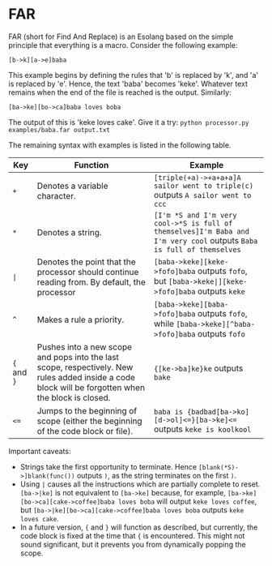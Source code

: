 # FAR

FAR (short for Find And Replace) is an Esolang based on the simple principle that everything is a macro. Consider the following example:

    [b->k][a->e]baba

This example begins by defining the rules that 'b' is replaced by 'k', and 'a' is replaced by 'e'. Hence, the text 'baba' becomes 'keke'. Whatever text remains when the end of the file is reached is the output. Similarly:

    [ba->ke][bo->ca]baba loves boba

The output of this is 'keke loves cake'. Give it a try: `python processor.py examples/baba.far output.txt`

The remaining syntax with examples is listed in the following table.

| Key | Function | Example |
| --- | -------- | ------- |
| `+` | Denotes a variable character. | `[triple(+a)->+a+a+a]A sailor went to triple(c)` outputs `A sailor went to ccc` |
| `*` | Denotes a string. | `[I'm *S and I'm very cool->*S is full of themselves]I'm Baba and I'm very cool` outputs `Baba is full of themselves` |
| `\|` | Denotes the point that the processor should continue reading from. By default, the processor | `[baba->keke][keke->fofo]baba` outputs `fofo`, but `[baba->keke\|][keke->fofo]baba` outputs `keke` |
| `^` | Makes a rule a priority. | `[baba->keke][baba->fofo]baba` outputs `fofo`, while `[baba->keke][^baba->fofo]baba` outputs `fofo` |
| `{` and `}` | Pushes into a new scope and pops into the last scope, respectively. New rules added inside a code block will be forgotten when the block is closed. | `{[ke->ba]ke}ke` outputs `bake` |
| `<=` | Jumps to the beginning of scope (either the beginning of the code block or file). | `baba is {badbad[ba->ko][d->ol]<=}[ba->ke]<=` outputs `keke is koolkool` |

Important caveats:
- Strings take the first opportunity to terminate. Hence `[blank(*S)->]blank(func())` outputs `)`, as the string terminates on the first `)`.
- Using `|` causes all the instructions which are partially complete to reset. `[ba->|ke]` is not equivalent to `[ba->ke]` because, for example, `[ba->ke][bo->ca][cake->coffee]baba loves boba` will output `keke loves coffee`, but `[ba->|ke][bo->ca][cake->coffee]baba loves boba` outputs `keke loves cake`.
- In a future version, `{` and `}` will function as described, but currently, the code block is fixed at the time that `{` is encountered. This might not sound significant, but it prevents you from dynamically popping the scope.